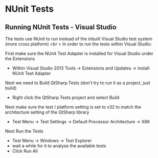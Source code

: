 # NUnit Tests

## Running NUnit Tests - Visual Studio

The tests use NUnit to run instead of the inbuilt Visual Studio test system (more cross platform) <br \>
In order to run the tests within Visual Studio:

First make sure the NUnit Test Adapter is installed for Visual Studio under the Extensions

* Within Visual Studio 2013 Tools -> Extensions and Updates -> Install NUnit Test Adapter

Next we need to Build QtSharp.Tests (don't try to run it as a project, just build)

* Right click the QtSharp.Tests project and select Build

Next make sure the test / platform setting is set to x32 to match the architecture setting of the QtSharp library

* Test Menu -> Test Settings -> Default Processor Architecture -> X86

Next Run the Tests

* Test Menu -> Windows -> Test Explorer
* wait a while for it to analyse the available tests
* Click Run All
